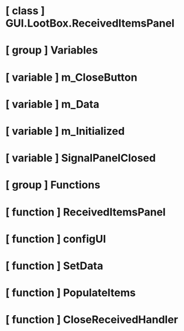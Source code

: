 # [ class ] GUI.LootBox.ReceivedItemsPanel

# [ group ] Variables

# [ variable ] m_CloseButton

# [ variable ] m_Data

# [ variable ] m_Initialized

# [ variable ] SignalPanelClosed

# [ group ] Functions

# [ function ] ReceivedItemsPanel

# [ function ] configUI

# [ function ] SetData

# [ function ] PopulateItems

# [ function ] CloseReceivedHandler


